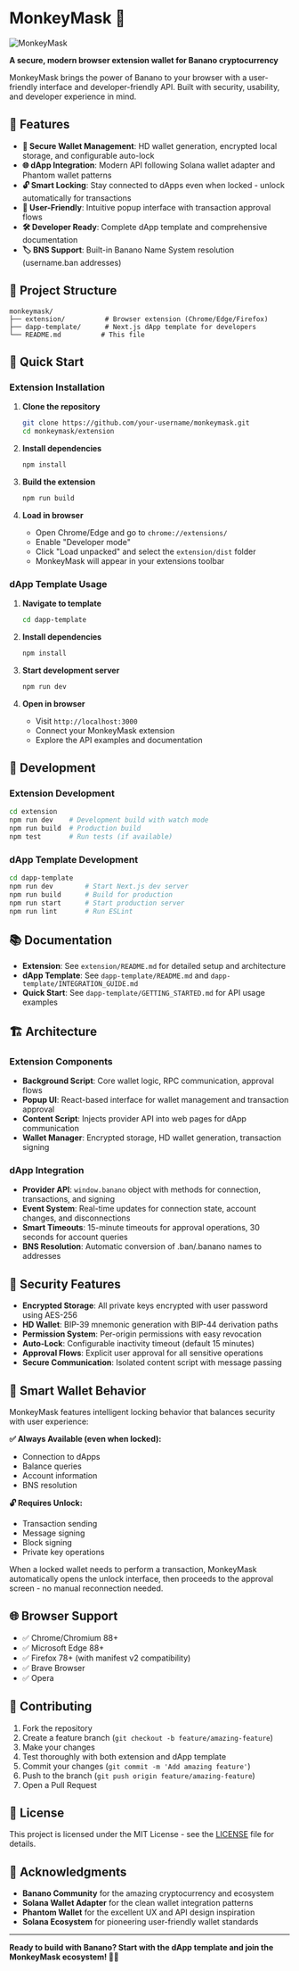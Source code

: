 # MonkeyMask 🐒

![MonkeyMask](monkeymask.png)

**A secure, modern browser extension wallet for Banano cryptocurrency**

MonkeyMask brings the power of Banano to your browser with a user-friendly interface and developer-friendly API. Built with security, usability, and developer experience in mind.

## 🌟 Features

- **🔐 Secure Wallet Management**: HD wallet generation, encrypted local storage, and configurable auto-lock
- **🌐 dApp Integration**: Modern API following Solana wallet adapter and Phantom wallet patterns
- **🔓 Smart Locking**: Stay connected to dApps even when locked - unlock automatically for transactions
- **🎯 User-Friendly**: Intuitive popup interface with transaction approval flows
- **🛠️ Developer Ready**: Complete dApp template and comprehensive documentation
- **🏷️ BNS Support**: Built-in Banano Name System resolution (username.ban addresses)

## 📁 Project Structure

```
monkeymask/
├── extension/          # Browser extension (Chrome/Edge/Firefox)
├── dapp-template/      # Next.js dApp template for developers
└── README.md          # This file
```

## 🚀 Quick Start

### Extension Installation

1. **Clone the repository**
   ```bash
   git clone https://github.com/your-username/monkeymask.git
   cd monkeymask/extension
   ```

2. **Install dependencies**
   ```bash
   npm install
   ```

3. **Build the extension**
   ```bash
   npm run build
   ```

4. **Load in browser**
   - Open Chrome/Edge and go to `chrome://extensions/`
   - Enable "Developer mode"
   - Click "Load unpacked" and select the `extension/dist` folder
   - MonkeyMask will appear in your extensions toolbar

### dApp Template Usage

1. **Navigate to template**
   ```bash
   cd dapp-template
   ```

2. **Install dependencies**
   ```bash
   npm install
   ```

3. **Start development server**
   ```bash
   npm run dev
   ```

4. **Open in browser**
   - Visit `http://localhost:3000`
   - Connect your MonkeyMask extension
   - Explore the API examples and documentation

## 🔧 Development

### Extension Development
```bash
cd extension
npm run dev    # Development build with watch mode
npm run build  # Production build
npm test       # Run tests (if available)
```

### dApp Template Development
```bash
cd dapp-template
npm run dev        # Start Next.js dev server
npm run build      # Build for production
npm run start      # Start production server
npm run lint       # Run ESLint
```

## 📚 Documentation

- **Extension**: See `extension/README.md` for detailed setup and architecture
- **dApp Template**: See `dapp-template/README.md` and `dapp-template/INTEGRATION_GUIDE.md`
- **Quick Start**: See `dapp-template/GETTING_STARTED.md` for API usage examples

## 🏗️ Architecture

### Extension Components
- **Background Script**: Core wallet logic, RPC communication, approval flows
- **Popup UI**: React-based interface for wallet management and transaction approval
- **Content Script**: Injects provider API into web pages for dApp communication
- **Wallet Manager**: Encrypted storage, HD wallet generation, transaction signing

### dApp Integration
- **Provider API**: `window.banano` object with methods for connection, transactions, and signing
- **Event System**: Real-time updates for connection state, account changes, and disconnections
- **Smart Timeouts**: 15-minute timeouts for approval operations, 30 seconds for account queries
- **BNS Resolution**: Automatic conversion of .ban/.banano names to addresses

## 🔐 Security Features

- **Encrypted Storage**: All private keys encrypted with user password using AES-256
- **HD Wallet**: BIP-39 mnemonic generation with BIP-44 derivation paths
- **Permission System**: Per-origin permissions with easy revocation
- **Auto-Lock**: Configurable inactivity timeout (default 15 minutes)
- **Approval Flows**: Explicit user approval for all sensitive operations
- **Secure Communication**: Isolated content script with message passing

## 🎯 Smart Wallet Behavior

MonkeyMask features intelligent locking behavior that balances security with user experience:

**✅ Always Available (even when locked):**
- Connection to dApps
- Balance queries
- Account information
- BNS resolution

**🔓 Requires Unlock:**
- Transaction sending
- Message signing
- Block signing
- Private key operations

When a locked wallet needs to perform a transaction, MonkeyMask automatically opens the unlock interface, then proceeds to the approval screen - no manual reconnection needed.

## 🌐 Browser Support

- ✅ Chrome/Chromium 88+
- ✅ Microsoft Edge 88+
- ✅ Firefox 78+ (with manifest v2 compatibility)
- ✅ Brave Browser
- ✅ Opera

## 🤝 Contributing

1. Fork the repository
2. Create a feature branch (`git checkout -b feature/amazing-feature`)
3. Make your changes
4. Test thoroughly with both extension and dApp template
5. Commit your changes (`git commit -m 'Add amazing feature'`)
6. Push to the branch (`git push origin feature/amazing-feature`)
7. Open a Pull Request

## 📄 License

This project is licensed under the MIT License - see the [LICENSE](LICENSE) file for details.

## 🙏 Acknowledgments

- **Banano Community** for the amazing cryptocurrency and ecosystem
- **Solana Wallet Adapter** for the clean wallet integration patterns
- **Phantom Wallet** for the excellent UX and API design inspiration
- **Solana Ecosystem** for pioneering user-friendly wallet standards

---

**Ready to build with Banano? Start with the dApp template and join the MonkeyMask ecosystem! 🐒💛**
